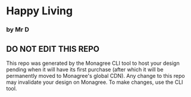 # Happy Living
### by Mr D

## DO NOT EDIT THIS REPO

This repo was generated by the Monagree CLI tool to host your design pending when it will have its first purchase (after which it will be permanently moved to Monagree's global CDN).  Any change to this repo may invalidate your design on Monagree.  To make changes, use the CLI tool.